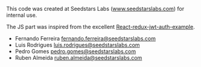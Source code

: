 This code was created at Seedstars Labs (www.seedstarslabs.com) for internal use. 

The JS part was inspired from the excellent [React-redux-jwt-auth-example](https://github.com/joshgeller/react-redux-jwt-auth-example).

- Fernando Ferreira <fernando.ferreira@seedstarslabs.com>
- Luis Rodrigues <luis.rodrigues@seedstarslabs.com>
- Pedro Gomes <pedro.gomes@seedstarslabs.com>
- Ruben Almeida <ruben.almeida@seedstarslabs.com>
